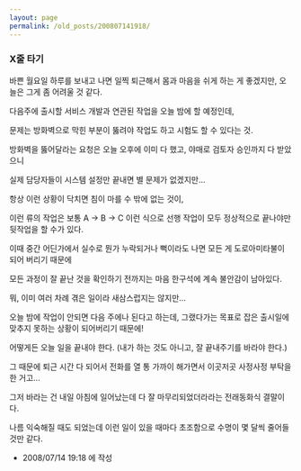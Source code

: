```yaml
---
layout: page
permalink: /old_posts/200807141918/
---
```


### X줄 타기

바쁜 월요일 하루를 보내고 나면 일찍 퇴근해서 몸과 마음을 쉬게 하는 게 좋겠지만, 오늘은 그게 좀 어려울 것 같다.

다음주에 출시할 서비스 개발과 연관된 작업을 오늘 밤에 할 예정인데,

문제는 방화벽으로 막힌 부분이 뚫려야 작업도 하고 시험도 할 수 있다는 것.

방화벽을 뚫어달라는 요청은 오늘 오후에 이미 다 했고, 야매로 검토자 승인까지 다 받았으니 

실제 담당자들이 시스템 설정만 끝내면 별 문제가 없겠지만...

항상 이런 상황이 닥치면 침이 마를 수 밖에 없는 것이,

이런 류의 작업은 보통 A -> B -> C 이런 식으로 선행 작업이 모두 정상적으로 끝나야만 뒷작업을 할 수가 있다.

이때 중간 어딘가에서 실수로 뭔가 누락되거나 뻑이라도 나면 모든 게 도로아미타불이 되어 버리기 때문에 

모든 과정이 잘 끝난 것을 확인하기 전까지는 마음 한구석에 계속 불안감이 남아있다.

뭐, 이미 여러 차례 겪은 일이라 새삼스럽지는 않지만...

오늘 밤에 작업이 안되면 다음 주에나 된다고 하는데, 그랬다가는 목표로 잡은 출시일에 맞추지 못하는 상황이 되어버리기 때문에!

어떻게든 오늘 일을 끝내야 한다. (내가 하는 것도 아니고, 잘 끝내주기를 바라야 한다.)

그 때문에 퇴근 시간 다 되어서 전화를 열 통 가까이 해가면서 이곳저곳 사정사정 부탁을 한 거고...

그저 바라는 건 내일 아침에 일어났는데 다 잘 마무리되었더라라는 전래동화식 결말이다.

나름 익숙해질 때도 되었는데 이런 일이 있을 때마다 초조함으로 수명이 몇 달씩 줄어들 것만 같다.






- 2008/07/14 19:18 에 작성